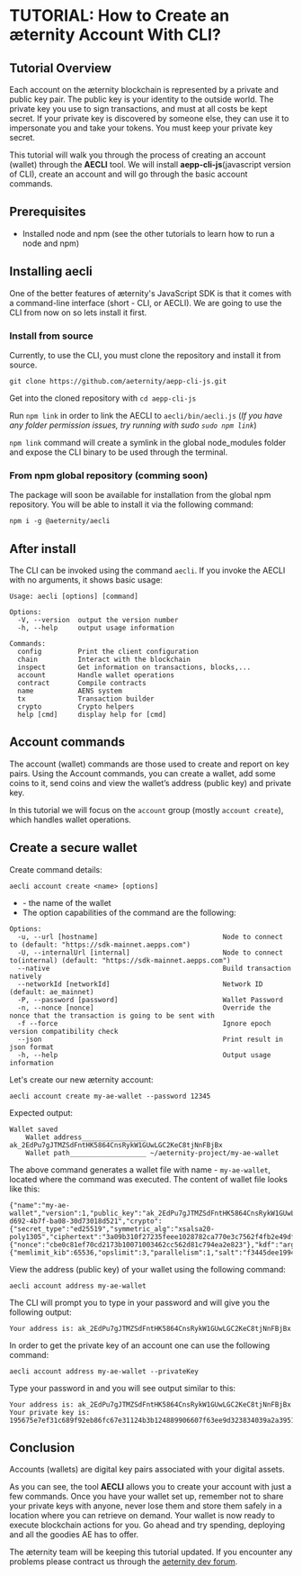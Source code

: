 # TUTORIAL: How to Create an æternity Account With CLI?
## Tutorial Overview
Each account on the æternity blockchain is represented by a private and public key pair. The public key is your identity to the outside world. The private key you use to sign transactions, and must at all costs be kept secret. If your private key is discovered by someone else, they can use it to impersonate you and take your tokens. You must keep your private key secret.

This tutorial will walk you through the process of creating an account (wallet) through the **AECLI** tool. We will install **aepp-cli-js**(javascript version of CLI), create an account and will go through the basic account commands.
## Prerequisites
- Installed node and npm (see the other tutorials to learn how to run a node and npm)
## Installing aecli
One of the better features of æternity's JavaScript SDK is that it comes with a command-line interface (short - CLI, or AECLI). We are going to use the CLI from now on so lets install it first.
### Install from source
Currently, to use the CLI, you must clone the repository and install it from source.
```
git clone https://github.com/aeternity/aepp-cli-js.git
```
Get into the cloned repository with  ```cd aepp-cli-js```

Run ```npm link``` in order to link the AECLI to ```aecli/bin/aecli.js``` (*If you have any folder permission issues, try running with sudo ```sudo npm link```*)

```npm link``` command will create a symlink in the global node_modules folder and expose the CLI binary to be used through the terminal.
### From npm global repository (comming soon)

The package will soon be available for installation from the global npm repository. You will be able to install it via the following command:
```
npm i -g @aeternity/aecli
```
## After install
The CLI can be invoked using the command ```aecli```.
If you invoke the AECLI with no arguments, it shows basic usage:
```
Usage: aecli [options] [command]

Options:
  -V, --version  output the version number
  -h, --help     output usage information

Commands:
  config         Print the client configuration
  chain          Interact with the blockchain
  inspect        Get information on transactions, blocks,...
  account        Handle wallet operations
  contract       Compile contracts
  name           AENS system
  tx             Transaction builder
  crypto         Crypto helpers
  help [cmd]     display help for [cmd]
```

## Account commands
The account (wallet) commands are those used to create and report on key pairs. Using the Account commands, you can create a wallet, add some coins to it, send coins and view the wallet’s address (public key) and private key.

In this tutorial we will focus on the ```account``` group (mostly ```account create```), which handles wallet operations.
## Create a secure wallet 
Create command details:
```
aecli account create <name> [options] 
```
- <name> - the name of the wallet
- Тhe option capabilities of the command are the following:
```
Options:
  -u, --url [hostname]                               Node to connect to (default: "https://sdk-mainnet.aepps.com")
  -U, --internalUrl [internal]                       Node to connect to(internal) (default: "https://sdk-mainnet.aepps.com")
  --native                                           Build transaction natively
  --networkId [networkId]                            Network ID (default: ae_mainnet)
  -P, --password [password]                          Wallet Password
  -n, --nonce [nonce]                                Override the nonce that the transaction is going to be sent with
  -f --force                                         Ignore epoch version compatibility check
  --json                                             Print result in json format
  -h, --help                                         Output usage information
```
    
Let's create our new æternity account:
```
aecli account create my-ae-wallet --password 12345
```
Expected output: 
```
Wallet saved
    Wallet address________________ ak_2EdPu7gJTMZSdFntHK5864CnsRykW1GUwLGC2KeC8tjNnFBjBx
    Wallet path___________________ ~/aeternity-project/my-ae-wallet
```

The above command generates a wallet file with name - ```my-ae-wallet```, located where the command was executed.
The content of wallet file looks like this:
```
{"name":"my-ae-wallet","version":1,"public_key":"ak_2EdPu7gJTMZSdFntHK5864CnsRykW1GUwLGC2KeC8tjNnFBjBx","id":"55de7645-d692-4b7f-ba08-30d73018d521","crypto":{"secret_type":"ed25519","symmetric_alg":"xsalsa20-poly1305","ciphertext":"3a09b310f27235feee1028782ca770e3c7562f4fb2e49df1650a81d27504d70a0fefd0f90848996ea71b4676dc9d4ee6f626b7e438473e0b8731aee1a2fae08f1c63b8445e4088dfae26c31ee61e864d","cipher_params":{"nonce":"cbe0c81ef70cd2173b10071003462cc562d81c794ea2e823"},"kdf":"argon2id","kdf_params":{"memlimit_kib":65536,"opslimit":3,"parallelism":1,"salt":"f3445dee19949ac08f2aeb0e73a0c634"}}}
```
View the address (public key) of your wallet using the following command:
```
aecli account address my-ae-wallet
```
The CLI will prompt you to type in your password and will give you the following output:

```
Your address is: ak_2EdPu7gJTMZSdFntHK5864CnsRykW1GUwLGC2KeC8tjNnFBjBx
```

In order to get the private key of an account one can use the following command:
```
aecli account address my-ae-wallet --privateKey
```
Type your password in and you will see output similar to this:

```
Your address is: ak_2EdPu7gJTMZSdFntHK5864CnsRykW1GUwLGC2KeC8tjNnFBjBx
Your private key is: 195675e7ef31c689f92eb86fc67e31124b3b124889906607f63ee9d323834039a2a39512ab47c05b764883c04466533e0661007061a4787dc34e95de96b7b8e7
```

## Conclusion
Accounts (wallets) are digital key pairs associated with your digital assets.

As you can see, the tool **AECLI** allows you to create your account with just a few commands. Once you have your wallet set up, remember not to share your private keys with anyone, never lose them and store them safely in a location where you can retrieve on demand. Your wallet is now ready to execute blockchain actions for you. Go ahead and try spending, deploying and  all the goodies AE has to offer.

The æternity team will be keeping this tutorial updated. If you encounter any problems please contract us through the [aeternity dev forum](https://forum.aeternity.com/c/development).